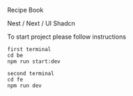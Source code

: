 Recipe Book

Nest / Next / UI Shadcn 

To start project please follow instructions
 
    first terminal
    cd be
    npm run start:dev

    second terminal
    cd fe
    npm run dev
